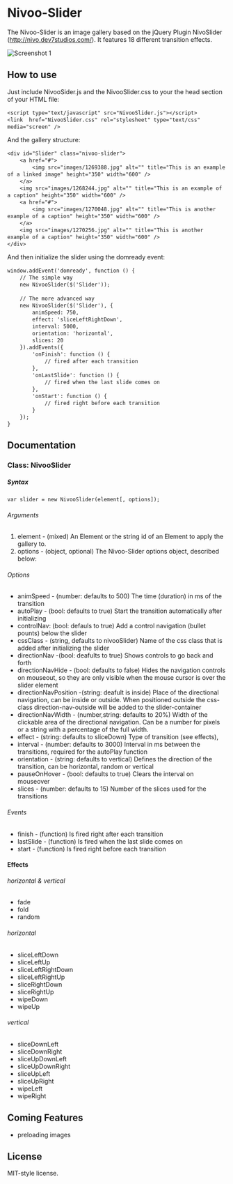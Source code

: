# Nivoo-Slider #

The Nivoo-Slider is an image gallery based on the jQuery Plugin NivoSlider (http://nivo.dev7studios.com/). It features 18 different transition effects.

![Screenshot 1](http://www.johannes-fischer.de/assets/Labs/nivoo-slider.png)

## How to use ##

Just include NivooSider.js and the NivooSlider.css to your the head section of your HTML file:

	<script type="text/javascript" src="NivooSlider.js"></script>
	<link  href="NivooSlider.css" rel="stylesheet" type="text/css" media="screen" />
	
And the gallery structure:

    <div id="Slider" class="nivoo-slider">
        <a href="#">
            <img src="images/1269388.jpg" alt="" title="This is an example of a linked image" height="350" width="600" />
        </a>
        <img src="images/1268244.jpg" alt="" title="This is an example of a caption" height="350" width="600" />
        <a href="#">
            <img src="images/1270048.jpg" alt="" title="This is another example of a caption" height="350" width="600" />
        </a>
        <img src="images/1270256.jpg" alt="" title="This is another example of a caption" height="350" width="600" />
    </div>
	
And then initialize the slider using the domready event:

    window.addEvent('domready', function () {
        // The simple way
        new NivooSlider($('Slider'));
        
        // The more advanced way
        new NivooSlider($('Slider'), {
            animSpeed: 750,
            effect: 'sliceLeftRightDown',
            interval: 5000,
            orientation: 'horizontal',
            slices: 20
        }).addEvents({
            'onFinish': function () {
                // fired after each transition
            },
            'onLastSlide': function () {
                // fired when the last slide comes on
            },
            'onStart': function () {
                // fired right before each transition
            }
        });
    }

## Documentation ##

### Class: NivooSlider ###

##### Syntax #####

    var slider = new NivooSlider(element[, options]);
	
###### Arguments ######
1. element - (mixed) An Element or the string id of an Element to apply the gallery to.
2. options - (object, optional) The Nivoo-Slider options object, described below:

###### Options ######
- animSpeed - (number: defaults to 500) The time (duration) in ms of the transition
- autoPlay - (bool: defaults to true) Start the transition automatically after initializing
- controlNav: (bool: defauls to true) Add a control navigation (bullet pounts) below the slider
- cssClass - (string, defaults to nivooSlider) Name of the css class that is added after initializing the slider
- directionNav -(bool: deafults to true) Shows controls to go back and forth
- directionNavHide - (bool: defaults to false) Hides the navigation controls on mouseout, so they are only visible when the mouse cursor is over the slider element
- directionNavPosition -(string: deafult is inside) Place of the directional navigation, can be inside or outside. When positioned outside the css-class direction-nav-outside will be added to the slider-container
- directionNavWidth - (number,string: defaults to 20%) Width of the clickable area of the directional navigation. Can be a number for pixels or a string with a percentage of the full width.
- effect - (string: defaults to sliceDown) Type of transition (see effects),
- interval - (number: defaults to 3000) Interval in ms between the transitions, required for the autoPlay function
- orientation - (string: defaults to vertical) Defines the direction of the transition, can be horizontal, random or vertical
- pauseOnHover - (bool: defaults to true) Clears the interval on mouseover
- slices - (number: defaults to 15) Number of the slices used for the transitions

###### Events ######
- finish - (function) Is fired right after each transition
- lastSlide - (function) Is fired when the last slide comes on
- start - (function) Is fired right before each transition

#### Effects ####

###### horizontal & vertical ######
- fade
- fold
- random

###### horizontal ######
- sliceLeftDown
- sliceLeftUp
- sliceLeftRightDown
- sliceLeftRightUp
- sliceRightDown
- sliceRightUp
- wipeDown
- wipeUp

###### vertical ######
- sliceDownLeft
- sliceDownRight
- sliceUpDownLeft
- sliceUpDownRight
- sliceUpLeft
- sliceUpRight
- wipeLeft
- wipeRight

## Coming Features ##

- preloading images

## License ##

MIT-style license.